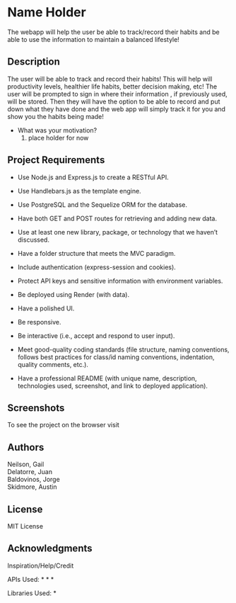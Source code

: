 # Name Holder
The webapp will help the user be able to track/record their habits and be able to use the information to maintain a balanced lifestyle!
## Description
The user will be able to track and record their habits! This will help will productivity levels, healthier life habits, better decision making, etc! The user will be prompted to sign in where their information , if previously used, will be stored. Then they will have the option to be able to record and put down what they have done and the web app will simply track it for you and show you the habits being made!


 
- What was your motivation?
  1. place holder for  now 


## Project Requirements

* Use Node.js and Express.js to create a RESTful API.


* Use Handlebars.js as the template engine.


* Use PostgreSQL and the Sequelize ORM for the database.


* Have both GET and POST routes for retrieving and adding new data.


* Use at least one new library, package, or technology that we haven’t discussed.


* Have a folder structure that meets the MVC paradigm.


* Include authentication (express-session and cookies).


* Protect API keys and sensitive information with environment variables.


* Be deployed using Render (with data).


* Have a polished UI.


* Be responsive.


* Be interactive (i.e., accept and respond to user input).


* Meet good-quality coding standards (file structure, naming conventions, follows best practices for class/id naming conventions, indentation, quality comments, etc.).


* Have a professional README (with unique name, description, technologies used, screenshot, and link to deployed application).


## Screenshots

To see the project on the browser visit 


## Authors

Neilson, Gail  
Delatorre, Juan  
Baldovinos, Jorge  
Skidmore, Austin 

## License

MIT License

## Acknowledgments

Inspiration/Help/Credit

APIs Used:
* 
* 
* 

Libraries Used:
* 
